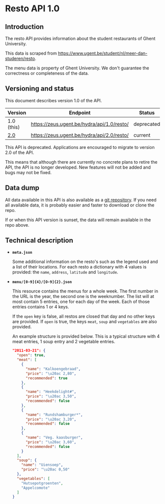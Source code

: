 # Resto API 1.0

## Introduction

The resto API provides information about the student restaurants of Ghent University. 

This data is scraped from https://www.ugent.be/student/nl/meer-dan-studeren/resto.

The menu data is property of Ghent University. We don't guarantee the correctness or completeness of the data.

## Versioning and status

This document describes version 1.0 of the API.

| Version                | Endpoint                                   | Status     |
|------------------------|--------------------------------------------|------------|
| 1.0 (this)             | https://zeus.ugent.be/hydra/api/1.0/resto/ | deprecated |
| [2.0](api-resto-02.md) | https://zeus.ugent.be/hydra/api/2.0/resto/ | current    |

This API is deprecated. Applications are encouraged to migrate to version 2.0 of the API.

This means that although there are currently no concrete plans to retire the API, the API is no longer developed. New features will not be added and bugs may not be fixed.

## Data dump

All data available in this API is also available as a [git repository](https://git.zeus.gent/hydra/data). If you need all available data, it is probably easier and faster to download or clone the repo.

If or when this API version is sunset, the data will remain available in the repo above.

## Technical description

* **`meta.json`**

  Some additional information on the resto's such as the legend used and a list of their locations. For each resto a dictionary with 4 values is provided: the `name`, `address`, `latitude` and `longitude`.

* **`menu/[0-9]{4}/[O-9]{2}.json`**

  This resource contains the menus for a whole week. The first number in the URL is the year, the second one is the weeknumber. The list will at most contain 5 entries, one for each day of the week. Each of those entries contains 1 or 4 keys.

  If the `open` key is false, all restos are closed that day and no other keys are provided. If `open` is true, the keys `meat`, `soup` and `vegetables` are also provided.

  An example structure is provided below. This is a typical structure with 4 meat entries, 1 soup entry and 2 vegetable entries.
  ```json
  "2011-03-21": {
    "open": true,
    "meat": [
      {
        "name": "Kalkoengebraad",
        "price": "\u20ac 2,80",
        "recommended": true
      },
      {
        "name": "Heekdelight#",
        "price": "\u20ac 3,50",
        "recommended": false
      },
      {
        "name": "Rundshamburger*",
        "price": "\u20ac 3,20",
        "recommended": false
      },
      {
        "name": "Veg. kaasburger",
        "price": "\u20ac 3,60",
        "recommended": false
      }
    ],
    "soup": {
      "name": "Uiensoep",
      "price": "\u20ac 0,50"
    },
    "vegetables": [
      "Hutsepotgroenten",
      "Appelcomote"
    ]
  }
  ```
